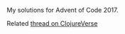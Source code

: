 My solutions for Advent of Code 2017.

Related [thread on ClojureVerse](https://clojureverse.org/t/advent-of-code-2017/1018/8)
